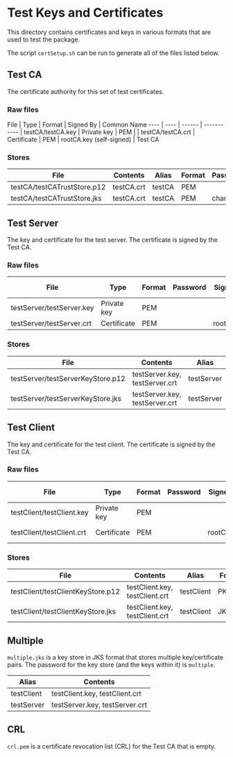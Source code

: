 # Test Keys and Certificates

This directory contains certificates and keys in various formats that are used to test the package.

The script `certSetup.sh` can be run to generate all of the files listed below.

## Test CA

The certificate authority for this set of test certificates.

### Raw files

File              | Type        | Format | Signed By                | Common Name
----              | ----        | ------ | -----------              |
testCA/testCA.key | Private key | PEM    |                          |
testCA/testCA.crt | Certificate | PEM    | rootCA.key (self-signed) | Test CA

### Stores

File                        | Contents   | Alias  | Format | Password
----                        | --------   | -----  | ------ | --------
testCA/testCATrustStore.p12 | testCA.crt | testCA | PEM    |
testCA/testCATrustStore.jks | testCA.crt | testCA | PEM    | changeit

## Test Server

The key and certificate for the test server. The certificate is signed by the Test CA.

### Raw files

File                      | Type        | Format | Password | Signed By  | Common Name
----                      | ----        | ------ | -------- | ---------  | -----------
testServer/testServer.key | Private key | PEM    |          |            |
testServer/testServer.crt | Certificate | PEM    |          | rootCA.key | localhost

### Stores

File                              | Contents                       | Alias      | Format | Password
----                              | --------                       | -----      | ------ | --------
testServer/testServerKeyStore.p12 | testServer.key, testServer.crt | testServer | PKCS12 | testServer
testServer/testServerKeyStore.jks | testServer.key, testServer.crt | testServer | JKS    | serverStore

## Test Client

The key and certificate for the test client. The certificate is signed by the Test CA.

### Raw files

File                      | Type        | Format | Password | Signed By  | Common Name
----                      | ----        | ------ | -------- | ---------  | -----------
testClient/testClient.key | Private key | PEM    |          |            |
testClient/testClient.crt | Certificate | PEM    |          | rootCA.key | Test Client

### Stores

File                              | Contents                       | Alias      | Format | Password
----                              | --------                       | -----      | ------ | --------
testClient/testClientKeyStore.p12 | testClient.key, testClient.crt | testClient | PKCS12 | testClient
testClient/testClientKeyStore.jks | testClient.key, testClient.crt | testClient | JKS    | clientStore

## Multiple

`multiple.jks` is a key store in JKS format that stores multiple key/certificate pairs. The password for the key store (and the keys within it) is `multiple`.

Alias      | Contents
-----      | --------
testClient | testClient.key, testClient.crt
testServer | testServer.key, testServer.crt

## CRL

`crl.pem` is a certificate revocation list (CRL) for the Test CA that is empty.